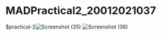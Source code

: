 # MADPractical2_20012021037
$practical-2![Screenshot (35)](https://user-images.githubusercontent.com/110968249/185861819-780683aa-6574-455f-9213-dcd3f81e58d0.png)
![Screenshot (36)](https://user-images.githubusercontent.com/110968249/185861839-f26d0ca7-a6ad-4ea5-82c3-6b1178700e6d.png)
